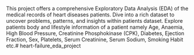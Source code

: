 This project offers a comprehensive Exploratory Data Analysis (EDA) of the medical records of heart diseases patients. Dive into a rich dataset to uncover problems, patterns, and insights within patients dataset. Explore patients body and lifestyle information of a patient namely Age, Anaemia, High Blood Pressure, Creatinine Phosphokinase (CPK), Diabetes, Ejection Fraction, Sex, Platelets, Serum Creatinine, Serum Sodium, Smoking Habit etc.# heart-failure_eda_project
